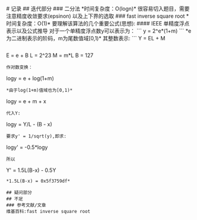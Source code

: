 <br/>
# 记录
## 迭代部分
### 二分法
*时间复杂度：O(logn)*
很容易切入题目，需要注意精度收敛要求(epsinon)
以及上下界的选取
### fast inverse square root
*时间复杂度：O(1)*
要理解该算法的几个重要公式(思想):
#### IEEE 单精度浮点表示以及公式推导
对于一个单精度浮点数y可以表示为：
```
y = 2^e*(1+m)
```
*e为二进制表示的阶码，m为尾数值域[0,1)*
其整数表示:
```
Y = EL + M

```
```
E = e + B
L = 2^23
M = m*L
B = 127
```
作对数变换：
```
logy = e + log(1+m)
```
*由于log(1+m)值域也为[0,1)*
```
logy = e + m + x
```
代入Y:
```
logy = Y/L - (B - x)
```
要求y' = 1/sqrt(y),即求:
```
logy' = -0.5*logy
```
所以
```
Y' = 1.5L(B-x) - 0.5Y
```
*1.5L(B-x) = 0x5f3759df*

## 疑问部分
## 不足
### 参考文献/文章
维基百科:fast inverse square root


